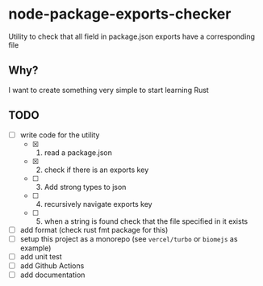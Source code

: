 # node-package-exports-checker

Utility to check that all field in package.json exports have a corresponding file

## Why?

I want to create something very simple to start learning Rust

## TODO

- [ ] write code for the utility
  - [x] 1. read a package.json
  - [x] 2. check if there is an exports key
  - [ ] 3. Add strong types to json
  - [ ] 4. recursively navigate exports key
  - [ ] 5. when a string is found check that the file specified in it exists
- [ ] add format (check rust fmt package for this)
- [ ] setup this project as a monorepo (see `vercel/turbo` or `biomejs` as example)
- [ ] add unit test
- [ ] add Github Actions
- [ ] add documentation
